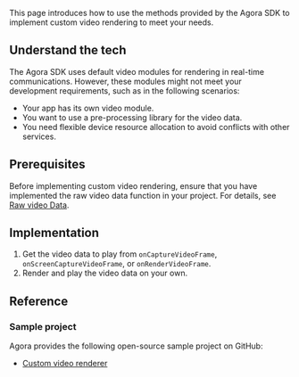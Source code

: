 This page introduces how to use the methods provided by the Agora SDK to implement custom video rendering to meet your needs.

## Understand the tech

The Agora SDK uses default video modules for rendering in real-time communications.
However, these modules might not meet your development requirements, such as in the following scenarios:

- Your app has its own video module.
- You want to use a pre-processing library for the video data.
- You need flexible device resource allocation to avoid conflicts with other services.

## Prerequisites

Before implementing custom video rendering, ensure that you have implemented the raw video data function in your project. For details, see [Raw video Data](raw_audio_data_android).
## Implementation

1. Get the video data to play from `onCaptureVideoFrame`, `onScreenCaptureVideoFrame`, or `onRenderVideoFrame`.
2. Render and play the video data on your own.

## Reference

### Sample project

Agora provides the following open-source sample project on GitHub:
- [Custom video renderer](https://github.com/AgoraIO/API-Examples/blob/dev/3.6.200/iOS/APIExample/Examples/Advanced/CustomVideoRender/CustomVideoRender.swift)